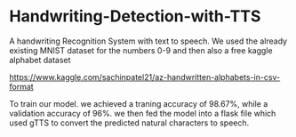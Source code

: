 # Handwriting-Detection-with-TTS
A handwriting Recognition System with text to speech.
We used the already existing MNIST dataset for the numbers 0-9 and then also a free kaggle alphabet dataset

https://www.kaggle.com/sachinpatel21/az-handwritten-alphabets-in-csv-format

To train our model.
we achieved a traning accuracy of 98.67%, while a validation accuracy of 96%.
we then fed the model into a flask file which used gTTS to convert the predicted natural characters to speech.

